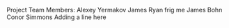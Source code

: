 Project Team Members:
Alexey Yermakov
James Ryan
frig me
James Bohn
Conor Simmons
Adding a line here
